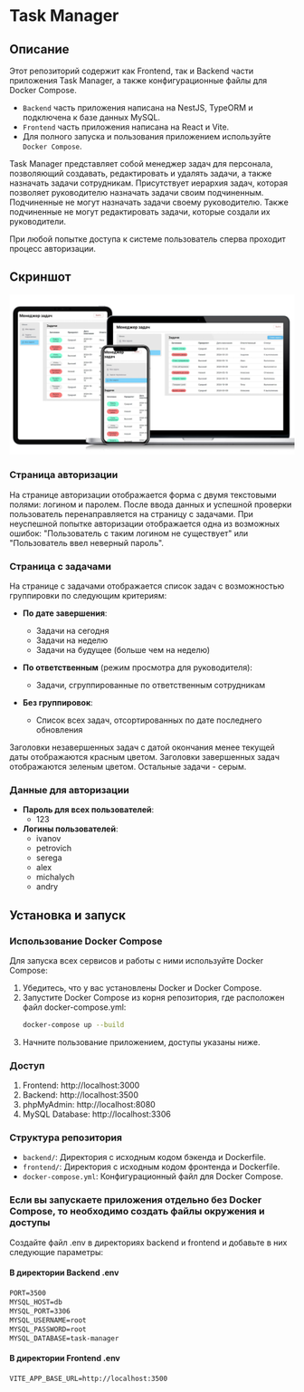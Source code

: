 # Task Manager

## Описание

Этот репозиторий содержит как Frontend, так и Backend части приложения Task Manager, а также конфигурационные файлы для Docker Compose.

- `Backend` часть приложения написана на NestJS, TypeORM и подключена к базе данных MySQL.
- `Frontend` часть приложения написана на React и Vite.
- Для полного запуска и пользования приложением используйте `Docker Compose`.

Task Manager представляет собой менеджер задач для персонала, позволяющий создавать, редактировать и удалять задачи, а также назначать задачи сотрудникам. Присутствует иерархия задач, которая позволяет руководителю назначать задачи своим подчиненным.
Подчиненные не могут назначать задачи своему руководителю. Также подчиненные не могут редактировать задачи, которые создали их руководители.

При любой попытке доступа к системе пользователь сперва проходит процесс авторизации.

## Скриншот

![Desktop screenshot](./screenshot/screen-1.jpg)

### Страница авторизации

На странице авторизации отображается форма с двумя текстовыми полями: логином и паролем. После ввода данных и успешной проверки пользователь перенаправляется на страницу с задачами. При неуспешной попытке авторизации отображается одна из возможных ошибок: "Пользователь с таким логином не существует" или "Пользователь ввел неверный пароль".

### Страница с задачами

На странице с задачами отображается список задач с возможностью группировки по следующим критериям:

- **По дате завершения**:
  - Задачи на сегодня
  - Задачи на неделю
  - Задачи на будущее (больше чем на неделю)
- **По ответственным** (режим просмотра для руководителя):

  - Задачи, сгруппированные по ответственным сотрудникам

- **Без группировок**:
  - Список всех задач, отсортированных по дате последнего обновления

Заголовки незавершенных задач с датой окончания менее текущей даты отображаются красным цветом. Заголовки завершенных задач отображаются зеленым цветом. Остальные задачи - серым.

### Данные для авторизации

- **Пароль для всех пользователей**:
  - 123
- **Логины пользователей**:
  - ivanov
  - petrovich
  - serega
  - alex
  - michalych
  - andry

## Установка и запуск

### Использование Docker Compose

Для запуска всех сервисов и работы с ними используйте Docker Compose:

1. Убедитесь, что у вас установлены Docker и Docker Compose.
2. Запустите Docker Compose из корня репозитория, где расположен файл docker-compose.yml:
   ```bash
   docker-compose up --build
   ```
3. Начните пользование приложением, доступы указаны ниже.

### Доступ

1. Frontend: http://localhost:3000
2. Backend: http://localhost:3500
3. phpMyAdmin: http://localhost:8080
4. MySQL Database: http://localhost:3306

### Структура репозитория

- `backend/`: Директория с исходным кодом бэкенда и Dockerfile.
- `frontend/`: Директория с исходным кодом фронтенда и Dockerfile.
- `docker-compose.yml`: Конфигурационный файл для Docker Compose.

### Если вы запускаете приложения отдельно без Docker Compose, то необходимо создать файлы окружения и доступы

Создайте файл .env в директориях backend и frontend и добавьте в них следующие параметры:

#### В директории Backend .env

```
PORT=3500
MYSQL_HOST=db
MYSQL_PORT=3306
MYSQL_USERNAME=root
MYSQL_PASSWORD=root
MYSQL_DATABASE=task-manager
```

#### В директории Frontend .env

```
VITE_APP_BASE_URL=http://localhost:3500
```
